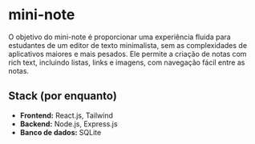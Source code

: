 # mini-note
O objetivo do mini-note é proporcionar uma experiência fluida para estudantes de um editor de texto minimalista, sem as complexidades de aplicativos maiores e mais pesados. Ele permite a criação de notas com rich text, incluindo listas, links e imagens, com navegação fácil entre as notas.


## Stack (por enquanto)
- **Frontend:** React.js, Tailwind
- **Backend:** Node.js, Express.js
- **Banco de dados:** SQLite
